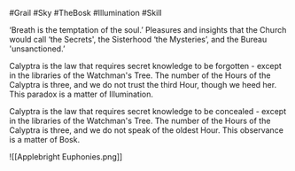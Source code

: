 #Grail #Sky #TheBosk #Illumination #Skill 

‘Breath is the temptation of the soul.’ Pleasures and insights that the Church would call ‘the Secrets', the Sisterhood ‘the Mysteries’, and the Bureau 'unsanctioned.’

Calyptra is the law that requires secret knowledge to be forgotten - except in the libraries of the Watchman's Tree. The number of the Hours of the Calyptra is three, and we do not trust the third Hour, though we heed her. This paradox is a matter of Illumination.

Calyptra is the law that requires secret knowledge to be concealed - except in the libraries of the Watchman's Tree. The number of the Hours of the Calyptra is three, and we do not speak of the oldest Hour. This observance is a matter of Bosk.

![[Applebright Euphonies.png]]